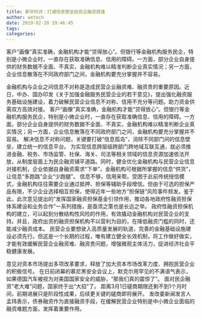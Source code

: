 ```yaml
---
title: 新华时评：打通信息壁垒给民企融资提速
author: wetech
date: 2019-02-20 19:46:45
tags: 
categories: 
---
```

客户“画像”真实准确，金融机构才能“贷得放心”。但银行等金融机构服务民企，特别是小微企业时，一直存在获取准确信息、信用的障碍。一方面，部分企业自身提供的财务数据不全面、不真实，金融机构难以精准判断企业真实情况；另一方面，企业信息散落在不同政府部门之间，金融机构要充分掌握并不容易。
<!-- more -->
金融机构与企业之间信息不对称是造成民营企业融资难、融资贵的重要原因。近日，中办、国办印发《关于加强金融服务民营企业的若干意见》，提出强化融资服务基础设施建设，着力破解民营企业信息不对称、信用不充分等问题。助力资金供需双方高效对接。
客户“画像”真实准确，金融机构才能“贷得放心”。但银行等金融机构服务民企，特别是小微企业时，一直存在获取准确信息、信用的障碍。一方面，部分企业自身提供的财务数据不全面、不真实，金融机构难以精准判断企业真实情况；另一方面，企业信息散落在不同政府部门之间，金融机构要充分掌握并不容易。
解决信息不对称问题，关键要打破“信息孤岛”，消除不同部门间的信息壁垒，建立统一的信息平台。
为实现信息跨层级跨部门跨地域互联互通，就必须推进金融、税务、市场监管、社保、海关、司法等相关领域的信息资源加速依法开放，从制度层面上为民企融资铺平道路。同时，健全优化金融机构与民营企业信息对接机制，企业依据自身融资需求“下单”，金融机构可根据所掌握的信息“供货”，让信息“多跑路”企业“少跑腿”。
信息不够，信用来帮。受困于此前传统授信模式，金融机构往往需要企业通过抵押、担保等辅助手段增信。但由于可选的担保产品有限，不少企业选择相互担保，使得近年一些地方“担保链”风险事件频发。鉴于此，此次意见提出的“发挥国家融资担保基金引领作用，推动各地政府性融资担保体系建设和业务合作”一系列措施，是亟须之策也是长远之举。
政府性融资担保机构的建立，可以起到分散结构性风险的作用，有效撬动金融机构对民营企业的支持。并且，政府出资的融资担保机构不以营利为目的，在降低融资门槛的同时，还能减少融资成本。
民营企业要想驶入高质量发展的轨道，完善的金融基础设施建设必须先行。但这是一个长期的过程，唯有建立健全长效机制，将工作做好做实，才能有效缓解民营企业融资难、融资贵问题，增强微观主体活力，促进经济社会平稳健康发展。
 
 
意见对资本市场提出多项改革要求，释放了加大资本市场改革力度、拥抱民营企业的积极信号。
在日前闭幕的慕尼黑安全会议上，默克尔用罕见的不满语气表示，如果德国汽车被视为对美国国家安全的威胁，“那我们真的震惊了”。
面对民企融资“老大难”问题，国家终于出“大招”了。
距离3月1日磋商期限还剩不到1个月时间，前期进展只是阶段性成果，后续更关键的磋商即将展开。
发改委新闻发言人孟玮表示，债券融资作为直接融资手段，在缓解民营企业特别是中小微企业面临的融资难题方面，发挥着重要作用。
